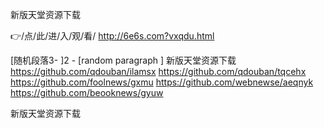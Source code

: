 
新版天堂资源下载




👉/点/此/进/入/观/看/ http://6e6s.com?vxqdu.html




[随机段落3-
]2 - [random paragraph
]
新版天堂资源下载 https://github.com/qdouban/ilamsx
https://github.com/qdouban/tqcehx
https://github.com/foolnews/gxmu
https://github.com/webnewse/aeqnyk
https://github.com/beooknews/gyuw





新版天堂资源下载

